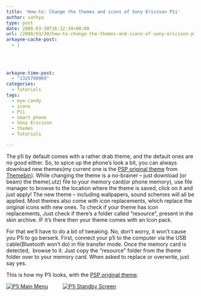 ```yaml
---
title: 'How-to: Change the themes and icons of Sony Ericsson P1i'
author: sathya
type: post
date: 2008-03-30T16:12:34+00:00
url: /2008/03/30/how-to-change-the-themes-and-icons-of-sony-ericsson-p1i/
arkayne-cache-post:
  - |
    
    
    
    
arkayne-time-post:
  - "1325790989"
categories:
  - Tutorials
tags:
  - eye-candy
  - icons
  - P1i
  - smart phone
  - Sony Ericsson
  - themes
  - Tutorials

---
```

The p1i by default comes with a rather drab theme, and the default ones are no good either. So, to spice up the phone&#8217;s look a bit, you can always download new themes(my current one is the <a href="http://www.themebin.com/sony-ericsson-themes/original-psp-xmb-w960i-theme/" target="_blank" rel="nofollow">PSP original theme</a> from <a href="http://www.themebin.com/" target="_blank" rel="nofollow">Themebin</a>). While changing the theme is a no-brainer &#8211; just download (or beam) the theme(.utz) file to your memory card(or phone memory), use file manager to browse to the location where the theme is saved, click on it and just apply! The new theme &#8211; including wallpapers, sound schemes will all be applied. Most themes also come with icon replacements, which replace the original icons with new ones. To check if your theme has icon replacements, Just check if there&#8217;s a folder called &#8220;resource&#8221;, present in the skin archive. IF it&#8217;s there then your theme comes with an Icon pack.

For that we&#8217;ll have to do a bit of tweaking. No, don&#8217;t worry, it won&#8217;t cause you P1i to go berserk. First, connect your p1i to the computer via the USB cable(Bluetooth won&#8217;t do) in file transfer mode. Once the memory card is detected,  browse to it. Just copy the &#8220;resource&#8221; folder from the theme folder over to your memory card. When asked to replace or overwrite, just say yes.

This is how my P1i looks, with the <a href="http://www.themebin.com/sony-ericsson-themes/original-psp-xmb-w960i-theme/" target="_blank" rel="nofollow">PSP original theme</a>.

[<img src="http://static.flickr.com/2097/2373466677_65c2359446.jpg" alt="P1i Main Menu" border="0" />][1]          [<img src="http://static.flickr.com/2016/2373465411_6eb074cf7a.jpg" alt="P1i Standby Screen" border="0" />][2]

 [1]: http://www.flickr.com/photos/23198823@N04/2373466677/ "P1i Main Menu"
 [2]: http://www.flickr.com/photos/23198823@N04/2373465411/ "P1i Standby Screen"
